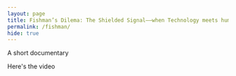 ```yaml
---
layout: page
title: Fishman’s Dilema: The Shielded Signal——when Technology meets human currents
permalink: /fishman/
hide: true
---
```

A short documentary
<!--more-->

Here's the video